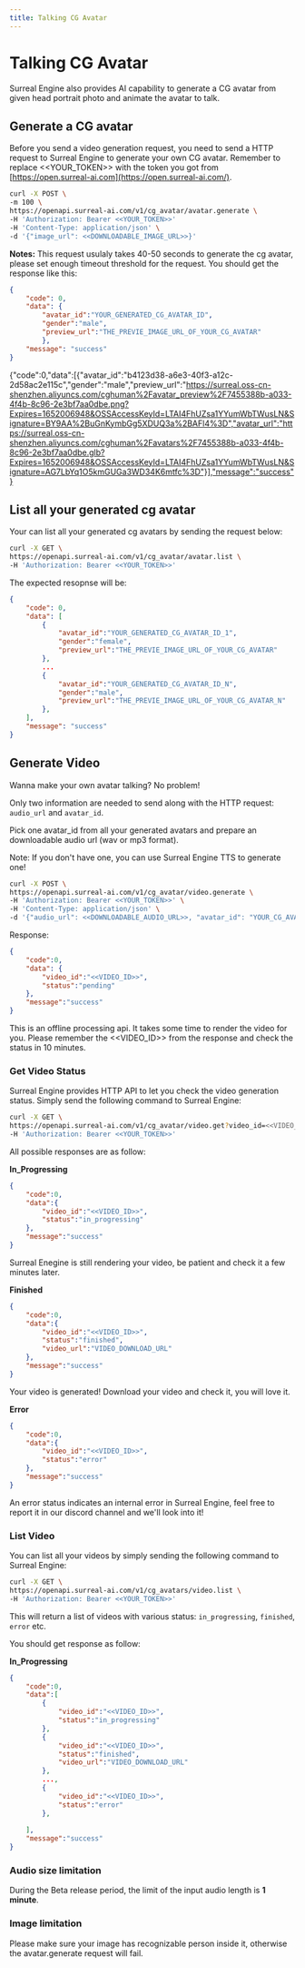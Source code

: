 ```yaml
---
title: Talking CG Avatar
---
```


# Talking CG Avatar

Surreal Engine also provides AI capability to generate a CG avatar from given head portrait photo and animate the avatar to talk.


## Generate a CG avatar

Before you send a video generation request, you need to send a HTTP request to Surreal Engine to generate your own CG avatar. Remember to replace <<YOUR_TOKEN>> with the token you got from [https://open.surreal-ai.com](https://open.surreal-ai.com/).

```bash
curl -X POST \
-m 100 \
https://openapi.surreal-ai.com/v1/cg_avatar/avatar.generate \
-H 'Authorization: Bearer <<YOUR_TOKEN>>'
-H 'Content-Type: application/json' \
-d '{"image_url": <<DOWNLOADABLE_IMAGE_URL>>}'
```

**Notes:** This request usulaly takes 40-50 seconds to generate the cg avatar, please set enough timeout threshold for the request. 
You should get the response like this:

```json
{
    "code": 0,
    "data": {
        "avatar_id":"YOUR_GENERATED_CG_AVATAR_ID",
        "gender":"male",
        "preview_url":"THE_PREVIE_IMAGE_URL_OF_YOUR_CG_AVATAR"
        },
    "message": "success"
}
```

{"code":0,"data":[{"avatar_id":"b4123d38-a6e3-40f3-a12c-2d58ac2e115c","gender":"male","preview_url":"https://surreal.oss-cn-shenzhen.aliyuncs.com/cghuman%2Favatar_preview%2F7455388b-a033-4f4b-8c96-2e3bf7aa0dbe.png?Expires=1652006948&OSSAccessKeyId=LTAI4FhUZsa1YYumWbTWusLN&Signature=BY9AA%2BuGnKymbGg5XDUQ3a%2BAFl4%3D","avatar_url":"https://surreal.oss-cn-shenzhen.aliyuncs.com/cghuman%2Favatars%2F7455388b-a033-4f4b-8c96-2e3bf7aa0dbe.glb?Expires=1652006948&OSSAccessKeyId=LTAI4FhUZsa1YYumWbTWusLN&Signature=AG7LbYq1O5kmGUGa3WD34K6mtfc%3D"}],"message":"success"}

## List all your generated cg avatar

Your can list all your generated cg avatars by sending the request below:

```bash
curl -X GET \
https://openapi.surreal-ai.com/v1/cg_avatar/avatar.list \
-H 'Authorization: Bearer <<YOUR_TOKEN>>'
```

The expected resopnse will be:

```json
{
    "code": 0,
    "data": [
        {
            "avatar_id":"YOUR_GENERATED_CG_AVATAR_ID_1",
            "gender":"female",
            "preview_url":"THE_PREVIE_IMAGE_URL_OF_YOUR_CG_AVATAR"
        },
        ...
        {
            "avatar_id":"YOUR_GENERATED_CG_AVATAR_ID_N",
            "gender":"male",
            "preview_url":"THE_PREVIE_IMAGE_URL_OF_YOUR_CG_AVATAR_N"
        },
    ],
    "message": "success"
}
```


## Generate Video

Wanna make your own avatar talking? No problem! 

Only two information are needed to send along with the HTTP request: `audio_url` and `avatar_id`.

Pick one avatar_id from all your generated avatars and prepare an downloadable audio url (wav or mp3 format).

Note: If you don't have one, you can use Surreal Engine TTS to generate one!

```bash
curl -X POST \
https://openapi.surreal-ai.com/v1/cg_avatar/video.generate \
-H 'Authorization: Bearer <<YOUR_TOKEN>>' \
-H 'Content-Type: application/json' \
-d '{"audio_url": <<DOWNLOADABLE_AUDIO_URL>>, "avatar_id": "YOUR_CG_AVATAR_ID"}'
```

Response:

```json
{
    "code":0,
    "data": {
        "video_id":"<<VIDEO_ID>>",
        "status":"pending"
    },
    "message":"success"
}
```

This is an offline processing api. It takes some time to render the video for you. Please remember the <<VIDEO_ID>> from the response and check the status in 10 minutes.


### Get Video Status

Surreal Engine provides HTTP API to let you check the video generation status. Simply send the following command to Surreal Engine:

```bash
curl -X GET \
https://openapi.surreal-ai.com/v1/cg_avatar/video.get?video_id=<<VIDEO_ID>> \
-H 'Authorization: Bearer <<YOUR_TOKEN>>'
```

All possible responses are as follow:

**In_Progressing**

```json
{
    "code":0,
    "data":{
        "video_id":"<<VIDEO_ID>>",
        "status":"in_progressing"
    },
    "message":"success"
}
```

Surreal Enegine is still rendering your video, be patient and check it a few minutes later.

**Finished**

```json
{
    "code":0,
    "data":{
        "video_id":"<<VIDEO_ID>>",
        "status":"finished",
        "video_url":"VIDEO_DOWNLOAD_URL"
    },
    "message":"success"
}
```

Your video is generated! Download your video and check it, you will love it. 

**Error**

```json
{
    "code":0,
    "data":{
        "video_id":"<<VIDEO_ID>>",
        "status":"error"
    },
    "message":"success"
}
```

An error status indicates an internal error in Surreal Engine, feel free to report it in our discord channel and we'll look into it!


### List Video

You can list all your videos by simply sending the following command to Surreal Engine:

```bash
curl -X GET \
https://openapi.surreal-ai.com/v1/cg_avatars/video.list \
-H 'Authorization: Bearer <<YOUR_TOKEN>>'
```

This will return a list of videos with various status: `in_progressing`, `finished`, `error` etc.

You should get response as follow:

**In_Progressing**

```json
{
    "code":0,
    "data":[
        {
            "video_id":"<<VIDEO_ID>>",
            "status":"in_progressing"
        },
        {
            "video_id":"<<VIDEO_ID>>",
            "status":"finished",
            "video_url":"VIDEO_DOWNLOAD_URL"
        },
        ...,
        {
            "video_id":"<<VIDEO_ID>>",
            "status":"error"
        },
            
    ],
    "message":"success"
}
```


### Audio size limitation

During the Beta release period, the limit of the input audio length is **1 minute**.

### Image limitation

Please make sure your image has recognizable person inside it, otherwise the avatar.generate request will fail.

